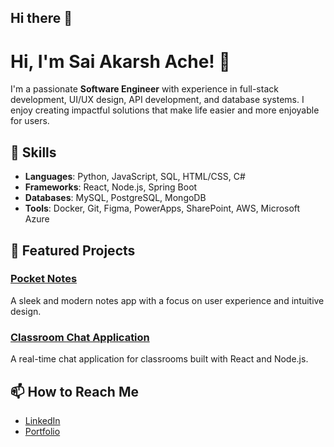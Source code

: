 ## Hi there 👋

# Hi, I'm Sai Akarsh Ache! 👋

I'm a passionate **Software Engineer** with experience in full-stack development, UI/UX design, API development, and database systems. I enjoy creating impactful solutions that make life easier and more enjoyable for users.

## 🌟 Skills
- **Languages**: Python, JavaScript, SQL, HTML/CSS, C#
- **Frameworks**: React, Node.js, Spring Boot
- **Databases**: MySQL, PostgreSQL, MongoDB
- **Tools**: Docker, Git, Figma, PowerApps, SharePoint, AWS, Microsoft Azure

## 🚀 Featured Projects
### [Pocket Notes](https://github.com/akarsh27/Pocket-Notes)
A sleek and modern notes app with a focus on user experience and intuitive design.

### [Classroom Chat Application](https://github.com/akarsh27/Classroom-Chat)
A real-time chat application for classrooms built with React and Node.js.

## 📫 How to Reach Me
- [LinkedIn](https://www.linkedin.com/in/sai-akarsh-ache/)
- [Portfolio](https://akarsh27.github.io)

<!--
**akarsh27/akarsh27** is a ✨ _special_ ✨ repository because its `README.md` (this file) appears on your GitHub profile.

Here are some ideas to get you started:

- 🔭 I’m currently working on ...
- 🌱 I’m currently learning ...
- 👯 I’m looking to collaborate on ...
- 🤔 I’m looking for help with ...
- 💬 Ask me about ...
- 📫 How to reach me: ...
- 😄 Pronouns: ...
- ⚡ Fun fact: ...
-->
